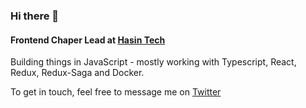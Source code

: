 ### Hi there 👋

#### Frontend Chaper Lead at [Hasin Tech](https://hasin.ir)
Building things in JavaScript - mostly working with Typescript, React, Redux, Redux-Saga and Docker.

To get in touch, feel free to message me on [Twitter](https://twitter.com/usestrict_dev)

